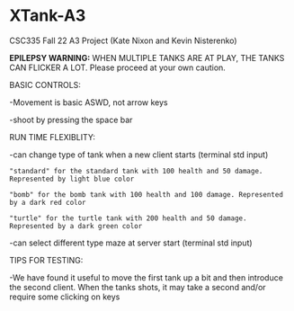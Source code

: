 # XTank-A3
CSC335 Fall 22 A3 Project (Kate Nixon and Kevin Nisterenko)

**EPILEPSY WARNING:**
WHEN MULTIPLE TANKS ARE AT PLAY, THE TANKS CAN FLICKER A LOT.
Please proceed at your own caution. 

BASIC CONTROLS:

  -Movement is basic ASWD, not arrow keys 
  
  -shoot by pressing the space bar
  
  
  
RUN TIME FLEXIBLITY:

  -can change type of tank when a new client starts (terminal std input)
  
    "standard" for the standard tank with 100 health and 50 damage. Represented by light blue color
    
    "bomb" for the bomb tank with 100 health and 100 damage. Represented by a dark red color
    
    "turtle" for the turtle tank with 200 health and 50 damage. Represented by a dark green color
     
  -can select different type maze at server start (terminal std input)


TIPS FOR TESTING:

  -We have found it useful to move the first tank up a bit and then introduce the second client. When the tanks shots, it may take a second and/or require some clicking on keys
